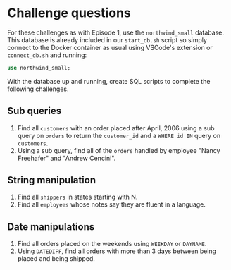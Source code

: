 # Challenge questions
For these challenges as with Episode 1, use the `northwind_small` database. This database is already included in our `start_db.sh` script so simply connect to the Docker container as usual using VSCode's extension or `connect_db.sh` and running:

```sql
use northwind_small;
```

With the database up and running, create SQL scripts to complete the following challenges.

## Sub queries
1. Find all `customers` with an order placed after April, 2006 using a sub query on `orders` to return the `customer_id` and a `WHERE id IN` query on `customers`.
1. Using a sub query, find all of the `orders` handled by employee "Nancy Freehafer" and "Andrew Cencini".

## String manipulation
1. Find all `shippers` in states starting with N.
1. Find all `employees` whose notes say they are fluent in a language.

## Date manipulations
1. Find all orders placed on the weekends using `WEEKDAY` or `DAYNAME`.
1. Using `DATEDIFF`, find all orders with more than 3 days between being placed and being shipped.
